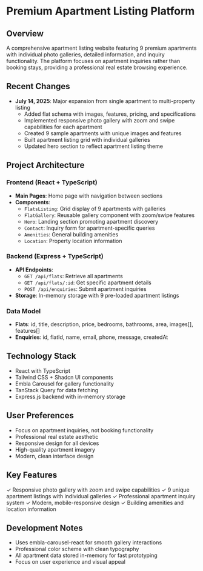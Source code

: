 # Premium Apartment Listing Platform

## Overview
A comprehensive apartment listing website featuring 9 premium apartments with individual photo galleries, detailed information, and inquiry functionality. The platform focuses on apartment inquiries rather than booking stays, providing a professional real estate browsing experience.

## Recent Changes
- **July 14, 2025**: Major expansion from single apartment to multi-property listing
  - Added flat schema with images, features, pricing, and specifications
  - Implemented responsive photo gallery with zoom and swipe capabilities for each apartment
  - Created 9 sample apartments with unique images and features
  - Built apartment listing grid with individual galleries
  - Updated hero section to reflect apartment listing theme

## Project Architecture

### Frontend (React + TypeScript)
- **Main Pages**: Home page with navigation between sections
- **Components**:
  - `FlatsListing`: Grid display of 9 apartments with galleries
  - `FlatGallery`: Reusable gallery component with zoom/swipe features
  - `Hero`: Landing section promoting apartment discovery
  - `Contact`: Inquiry form for apartment-specific queries
  - `Amenities`: General building amenities
  - `Location`: Property location information

### Backend (Express + TypeScript)
- **API Endpoints**:
  - `GET /api/flats`: Retrieve all apartments
  - `GET /api/flats/:id`: Get specific apartment details
  - `POST /api/enquiries`: Submit apartment inquiries
- **Storage**: In-memory storage with 9 pre-loaded apartment listings

### Data Model
- **Flats**: id, title, description, price, bedrooms, bathrooms, area, images[], features[]
- **Enquiries**: id, flatId, name, email, phone, message, createdAt

## Technology Stack
- React with TypeScript
- Tailwind CSS + Shadcn UI components
- Embla Carousel for gallery functionality
- TanStack Query for data fetching
- Express.js backend with in-memory storage

## User Preferences
- Focus on apartment inquiries, not booking functionality
- Professional real estate aesthetic
- Responsive design for all devices
- High-quality apartment imagery
- Modern, clean interface design

## Key Features
✓ Responsive photo gallery with zoom and swipe capabilities
✓ 9 unique apartment listings with individual galleries
✓ Professional apartment inquiry system
✓ Modern, mobile-responsive design
✓ Building amenities and location information

## Development Notes
- Uses embla-carousel-react for smooth gallery interactions
- Professional color scheme with clean typography
- All apartment data stored in-memory for fast prototyping
- Focus on user experience and visual appeal